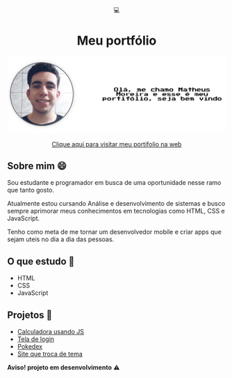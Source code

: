 <div align='center'>
    💻<h1>Meu portfólio </h1>
</div>

![Resultado final do projeto](portfolio/src/img/outros/preview.png)

<div align='center'>
    <a href="https://moreiramatheus.github.io/Portfolio/portfolio">Clique aqui para visitar meu portifolio na web</a>
</div>


## Sobre mim 😄
Sou estudante e programador em busca de uma oportunidade nesse ramo que tanto gosto.

Atualmente estou cursando Análise e desenvolvimento de sistemas e busco sempre aprimorar meus conhecimentos em tecnologias como HTML, CSS e JavaScript.

Tenho como meta de me tornar um desenvolvedor mobile e criar apps que sejam uteis no dia a dia das pessoas.

## O que estudo 📕
* HTML
* CSS
* JavaScript

## Projetos 🔧
* [Calculadora usando JS](https://moreiramatheus.github.io/calculadora-js/)
* [Tela de login](https://moreiramatheus.github.io/tela-de-login/)
* [Pokedex](https://moreiramatheus.github.io/Pokedex/)
* [Site que troca de tema](https://moreiramatheus.github.io/troca-de-tema/)

**Aviso! projeto em desenvolvimento** ⚠️